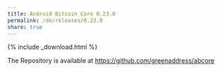 ```yaml
---
title: Android Bitcoin Core 0.23.0
permalink: /de/releases/0.23.0
share: true
---
```


{% include _download.html %}

The Repository is available at https://github.com/greenaddress/abcore
